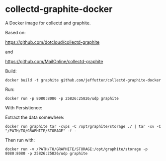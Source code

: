 collectd-graphite-docker
========================

A Docker image for collectd and graphite.

Based on:

https://github.com/dotcloud/collectd-graphite

and

https://github.com/MailOnline/collectd-graphite

Build:

```
docker build -t graphite github.com/jeffutter/collectd-graphite-docker
```

Run:
```
docker run -p 8080:8080 -p 25826:25826/udp graphite
```

With Persistience:

Extract the data somewhere:
```
docker run graphite tar -cvps -C /opt/graphite/storage ./ | tar -xv -C "/PATH/TO/GRAPHITE/STORAGE" -f -
```

Then run with:

```
docker run -v /PATH/TO/GRAPHITE/STORAGE:/opt/graphite/storage -p 8080:8080 -p 25826:25826/udp graphite
```
